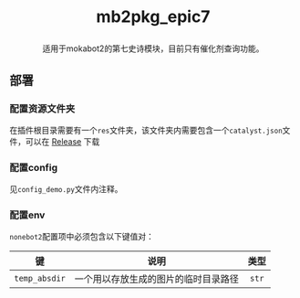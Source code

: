 # <p align="center">mb2pkg_epic7
<p align="center">适用于mokabot2的第七史诗模块，目前只有催化剂查询功能。

## 部署

### 配置资源文件夹

在插件根目录需要有一个`res`文件夹，该文件夹内需要包含一个`catalyst.json`文件，可以在 [Release](https://github.com/zhanbao2000/mokabot2/releases) 下载

### 配置config

见`config_demo.py`文件内注释。

### 配置env

`nonebot2`配置项中必须包含以下键值对：

|键|说明|类型|
|:---:|:---:|:---:|
|`temp_absdir`|一个用以存放生成的图片的临时目录路径|`str`|
